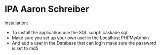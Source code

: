 # IPA Aaron Schreiber

Installation:
- To install the application use the SQL script: caskade.sql
- Make sure you set up your own user in the Localhost PHPMyAdmin
- And add a user in the Database that can login make sure the password is set to md5
